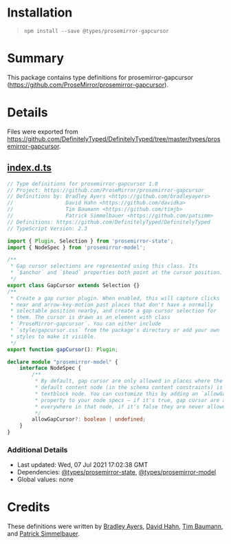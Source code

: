# Installation
> `npm install --save @types/prosemirror-gapcursor`

# Summary
This package contains type definitions for prosemirror-gapcursor (https://github.com/ProseMirror/prosemirror-gapcursor).

# Details
Files were exported from https://github.com/DefinitelyTyped/DefinitelyTyped/tree/master/types/prosemirror-gapcursor.
## [index.d.ts](https://github.com/DefinitelyTyped/DefinitelyTyped/tree/master/types/prosemirror-gapcursor/index.d.ts)
````ts
// Type definitions for prosemirror-gapcursor 1.0
// Project: https://github.com/ProseMirror/prosemirror-gapcursor
// Definitions by: Bradley Ayers <https://github.com/bradleyayers>
//                 David Hahn <https://github.com/davidka>
//                 Tim Baumann <https://github.com/timjb>
//                 Patrick Simmelbauer <https://github.com/patsimm>
// Definitions: https://github.com/DefinitelyTyped/DefinitelyTyped
// TypeScript Version: 2.3

import { Plugin, Selection } from 'prosemirror-state';
import { NodeSpec } from 'prosemirror-model';

/**
 * Gap cursor selections are represented using this class. Its
 * `$anchor` and `$head` properties both point at the cursor position.
 */
export class GapCursor extends Selection {}
/**
 * Create a gap cursor plugin. When enabled, this will capture clicks
 * near and arrow-key-motion past places that don't have a normally
 * selectable position nearby, and create a gap cursor selection for
 * them. The cursor is drawn as an element with class
 * `ProseMirror-gapcursor`. You can either include
 * `style/gapcursor.css` from the package's directory or add your own
 * styles to make it visible.
 */
export function gapCursor(): Plugin;

declare module "prosemirror-model" {
    interface NodeSpec {
        /**
         * By default, gap cursor are only allowed in places where the
         * default content node (in the schema content constraints) is a
         * textblock node. You can customize this by adding an `allowGapCursor`
         * property to your node specs — if it's true, gap cursor are allowed
         * everywhere in that node, if it's false they are never allowed.
         */
        allowGapCursor?: boolean | undefined;
    }
}

````

### Additional Details
 * Last updated: Wed, 07 Jul 2021 17:02:38 GMT
 * Dependencies: [@types/prosemirror-state](https://npmjs.com/package/@types/prosemirror-state), [@types/prosemirror-model](https://npmjs.com/package/@types/prosemirror-model)
 * Global values: none

# Credits
These definitions were written by [Bradley Ayers](https://github.com/bradleyayers), [David Hahn](https://github.com/davidka), [Tim Baumann](https://github.com/timjb), and [Patrick Simmelbauer](https://github.com/patsimm).
